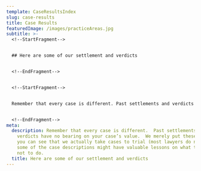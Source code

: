 ```yaml
---
template: CaseResultsIndex
slug: case-results
title: Case Results
featuredImage: /images/practiceAreas.jpg
subtitle: >-
  <!--StartFragment-->


  ## Here are some of our settlement and verdicts


  <!--EndFragment-->


  <!--StartFragment-->


  Remember that every case is different. Past settlements and verdicts have no bearing on your case’s value. We merely put these here so you can see that we actually take cases to trial (most lawyers do not) and some of the case descriptions might have valuable lessons on what to do and not to do.


  <!--EndFragment-->
meta:
  description: Remember that every case is different.  Past settlements and
    verdicts have no bearing on your case’s value.  We merely put these here so
    you can see that we actually take cases to trial (most lawyers do not) and
    some of the case descriptions might have valuable lessons on what to do and
    not to do.
  title: Here are some of our settlement and verdicts
---
```

